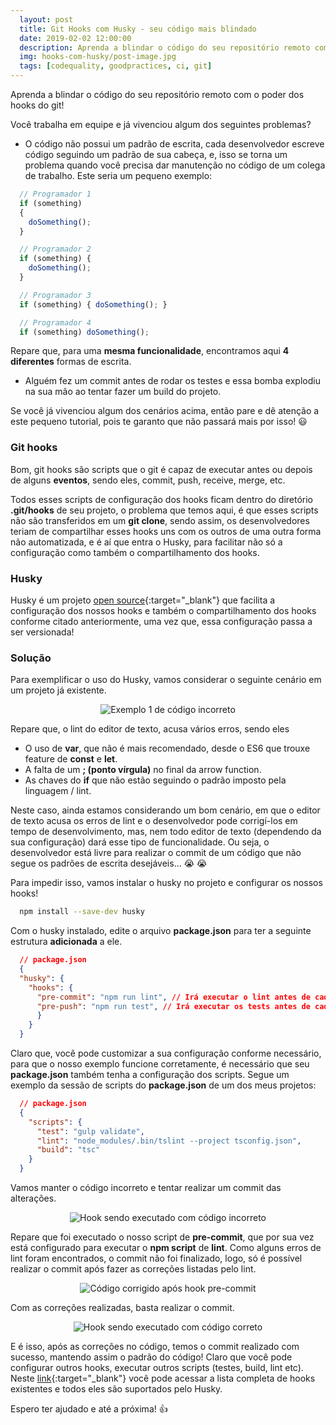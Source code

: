 ```yaml
---
  layout: post
  title: Git Hooks com Husky - seu código mais blindado
  date: 2019-02-02 12:00:00
  description: Aprenda a blindar o código do seu repositório remoto com o poder dos hooks do git!
  img: hooks-com-husky/post-image.jpg
  tags: [codequality, goodpractices, ci, git] 
---
```


Aprenda a blindar o código do seu repositório remoto com o poder dos hooks do git!

Você trabalha em equipe e já vivenciou algum dos seguintes problemas?

  * O código não possui um padrão de escrita, cada desenvolvedor escreve código seguindo um padrão de sua cabeça, e, isso se torna um problema quando você precisa dar manutenção no código de um colega de trabalho.
  Este seria um pequeno exemplo:
  ```javascript
    // Programador 1
    if (something) 
    {
      doSomething();
    }  
  ```
  ```javascript
    // Programador 2
    if (something) {
      doSomething();
    }  
  ```
  ```javascript
    // Programador 3
    if (something) { doSomething(); }  
  ```
  ```javascript
    // Programador 4
    if (something) doSomething();
  ```
  Repare que, para uma **mesma funcionalidade**, encontramos aqui **4 diferentes** formas de escrita.
  
  * Alguém fez um commit antes de rodar os testes e essa bomba explodiu na sua mão ao tentar fazer um build do projeto.

Se você já vivenciou algum dos cenários acima, então pare e dê atenção a este pequeno tutorial, pois te garanto que não passará mais por isso! :smiley:

### Git hooks

Bom, git hooks são scripts que o git é capaz de executar antes ou depois de alguns **eventos**, sendo eles, commit, push, receive, merge, etc. 

Todos esses scripts de configuração dos hooks ficam dentro do diretório **.git/hooks** de seu projeto, o problema que temos aqui, é que esses scripts não são transferidos em um **git clone**, sendo assim, os desenvolvedores teriam de compartilhar esses hooks uns com os outros de uma outra forma não automatizada, e é aí que entra o Husky, para facilitar não só a configuração como também o compartilhamento dos hooks.

### Husky

Husky é um projeto [open source](https://github.com/typicode/husky){:target="_blank"} que facilita a configuração dos nossos hooks e também o compartilhamento dos hooks conforme citado anteriormente, uma vez que, essa configuração passa a ser versionada!

### Solução

Para exemplificar o uso do Husky, vamos considerar o seguinte cenário em um projeto já existente.

<p align="center"> 
  <img src="{{site.baseurl}}/assets/img/hooks-com-husky/example-1.png" alt="Exemplo 1 de código incorreto">
</p>

Repare que, o lint do editor de texto, acusa vários erros, sendo eles

  * O uso de **var**, que não é mais recomendado, desde o ES6 que trouxe feature de **const** e **let**.
  * A falta de um **; (ponto vírgula)**  no final da arrow function.
  * As chaves do **if** que não estão seguindo o padrão imposto pela linguagem / lint.

Neste caso, ainda estamos considerando um bom cenário, em que o editor de texto acusa os erros de lint e o desenvolvedor pode corrigí-los em tempo de desenvolvimento, mas, nem todo editor de texto (dependendo da sua configuração) dará esse tipo de funcionalidade. Ou seja, o desenvolvedor está livre para realizar o commit de um código que não segue os padrões de escrita desejáveis... :sob: :sob:

Para impedir isso, vamos instalar o husky no projeto e configurar os nossos hooks!

```bash
  npm install --save-dev husky
```

Com o husky instalado, edite o arquivo **package.json** para ter a seguinte estrutura **adicionada** a ele.
```json
  // package.json
  {
  "husky": {
    "hooks": {
      "pre-commit": "npm run lint", // Irá executar o lint antes de cada commit
      "pre-push": "npm run test", // Irá executar os tests antes de cada push
      }
    }
  }
```

Claro que, você pode customizar a sua configuração conforme necessário, para que o nosso exemplo funcione corretamente, é necessário que seu **package.json** também tenha a configuração dos scripts. Segue um exemplo da sessão de scripts do **package.json** de um dos meus projetos:
```json
  // package.json
  {
    "scripts": {
      "test": "gulp validate",
      "lint": "node_modules/.bin/tslint --project tsconfig.json",
      "build": "tsc"      
    }
  }
```

Vamos manter o código incorreto e tentar realizar um commit das alterações.

<p align="center"> 
  <img src="{{site.baseurl}}/assets/img/hooks-com-husky/hook-pre-commit-error.png" alt="Hook sendo executado com código incorreto">
</p>

Repare que foi executado o nosso script de **pre-commit**, que por sua vez está configurado para executar o **npm script** de **lint**. Como alguns erros de lint foram encontrados, o commit não foi finalizado, logo, só é possível realizar o commit após fazer as correções listadas pelo lint.

<p align="center"> 
  <img src="{{site.baseurl}}/assets/img/hooks-com-husky/example-2.png" alt="Código corrigido após hook pre-commit">
</p>

Com as correções realizadas, basta realizar o commit.

<p align="center"> 
  <img src="{{site.baseurl}}/assets/img/hooks-com-husky/hook-pre-commit-success.png" alt="Hook sendo executado com código correto">
</p>

E é isso, após as correções no código, temos o commit realizado com sucesso, mantendo assim o padrão do código! Claro que você pode configurar outros hooks, executar outros scripts (testes, build, lint etc). Neste [link](https://git-scm.com/docs/githooks){:target="_blank"} você pode acessar a lista completa de hooks existentes e todos eles são suportados pelo Husky. 

Espero ter ajudado e até a próxima! :+1:
